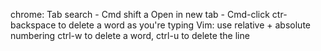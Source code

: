 
chrome:
	Tab search - Cmd shift a
	Open in new tab - Cmd-click
	ctr-backspace to delete a word as you're typing
Vim:
	use relative + absolute numbering
	ctrl-w to delete a word, ctrl-u to delete the line
